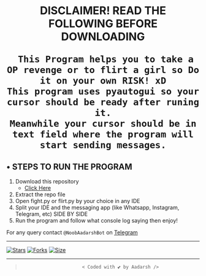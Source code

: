 <h1 align="center">
  <b>
         DISCLAIMER!  READ THE FOLLOWING BEFORE DOWNLOADING</b>
     
     This Program helps you to take a OP revenge or to flirt a girl so Do it on your own RISK! xD
    This program uses pyautogui so your cursor should be ready after runing it.
    Meanwhile your cursor should be in text field where the program will start sending messages.
</h1>

## • STEPS TO RUN THE PROGRAM

1.  Download this repository 
      - [Click Here](https://github.com/adgarshUC/Flirt-or-Fight/archive/refs/heads/main.zip)
2. Extract the repo file
3. Open fight.py or flirt.py by your choice in any IDE
4. Split your IDE and the messaging app (like Whatsapp, Instagram, Telegram, etc) SIDE BY SIDE
5. Run the program and follow what console log saying then enjoy!

For any query contact `@NoobAadarshBot` on [Telegram](tx.me/noobaadarshbot)

---
[![Stars](https://img.shields.io/github/stars/adarshuc/Flirt-or-Fight?style=flat-square&color=yellow)](https://github.com/adarshuc/flirt-or-fight/stargazers)
[![Forks](https://img.shields.io/github/forks/adarshuc/Flirt-or-Fight?style=flat-square&color=orange)](https://github.com/adarshuc/Flirt-or-Fight/fork)
[![Size](https://img.shields.io/github/repo-size/adarshuc/Flirt-or-Fight?style=flat-square&color=green)](https://github.com/adarshuc/Flirt-or-Fight/)

---

>                           < Coded with 💕 by Aadarsh />